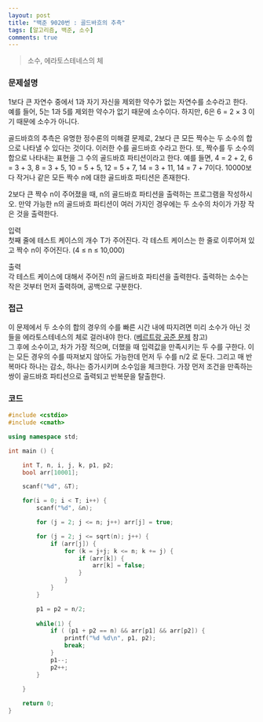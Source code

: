 ```yaml
---
layout: post
title: "백준 9020번 : 골드바흐의 추측"
tags: [알고리즘, 백준, 소수]
comments: true
---
```


> 소수, 에라토스테네스의 체  

### 문제설명  
1보다 큰 자연수 중에서  1과 자기 자신을 제외한 약수가 없는 자연수를 소수라고 한다. 예를 들어, 5는 1과 5를 제외한 약수가 없기 때문에 소수이다. 하지만, 6은 6 = 2 × 3 이기 때문에 소수가 아니다.  

골드바흐의 추측은 유명한 정수론의 미해결 문제로, 2보다 큰 모든 짝수는 두 소수의 합으로 나타낼 수 있다는 것이다. 이러한 수를 골드바흐 수라고 한다. 또, 짝수를 두 소수의 합으로 나타내는 표현을 그 수의 골드바흐 파티션이라고 한다. 예를 들면, 4 = 2 + 2, 6 = 3 + 3, 8 = 3 + 5, 10 = 5 + 5, 12 = 5 + 7, 14 = 3 + 11, 14 = 7 + 7이다. 10000보다 작거나 같은 모든 짝수 n에 대한 골드바흐 파티션은 존재한다.  

2보다 큰 짝수 n이 주어졌을 때, n의 골드바흐 파티션을 출력하는 프로그램을 작성하시오. 만약 가능한 n의 골드바흐 파티션이 여러 가지인 경우에는 두 소수의 차이가 가장 작은 것을 출력한다.  

입력  
첫째 줄에 테스트 케이스의 개수 T가 주어진다. 각 테스트 케이스는 한 줄로 이루어져 있고 짝수 n이 주어진다. (4 ≤ n ≤ 10,000)  

출력  
각 테스트 케이스에 대해서 주어진 n의 골드바흐 파티션을 출력한다. 출력하는 소수는 작은 것부터 먼저 출력하며, 공백으로 구분한다.  

### 접근  
이 문제에서 두 소수의 합의 경우의 수를 빠른 시간 내에 따지려면 미리 소수가 아닌 것들을 에라토스테네스의 체로 걸러내야 한다. ([베르트랑 공준 문제](https://sihyungyou.github.io/baekjoon-4948/) 참고)  
그 후에 소수이고, 차가 가장 적으며, 더했을 때 입력값을 만족시키는 두 수를 구한다. 이는 모든 경우의 수를 따져보지 않아도 가능한데 먼저 두 수를 n/2 로 둔다. 그리고 매 반복마다 하나는 감소, 하나는 증가시키며 소수임을 체크한다. 가장 먼저 조건을 만족하는 쌍이 골드바흐 파티션으로 출력되고 반복문을 탈출한다.  

### 코드  
~~~c++
#include <cstdio>
#include <cmath>

using namespace std;

int main () {

    int T, n, i, j, k, p1, p2;
    bool arr[10001];

    scanf("%d", &T);

    for(i = 0; i < T; i++) {
        scanf("%d", &n);

        for (j = 2; j <= n; j++) arr[j] = true;

        for (j = 2; j <= sqrt(n); j++) {
            if (arr[j]) {
                for (k = j+j; k <= n; k += j) {
                    if (arr[k]) {
                        arr[k] = false;
                    }
                }
            }
        }

        p1 = p2 = n/2;
        
        while(1) {
            if ( (p1 + p2 == n) && arr[p1] && arr[p2]) {
                printf("%d %d\n", p1, p2);
                break;
            }
            p1--;
            p2++;
        }

    }
    
    return 0;
}
~~~